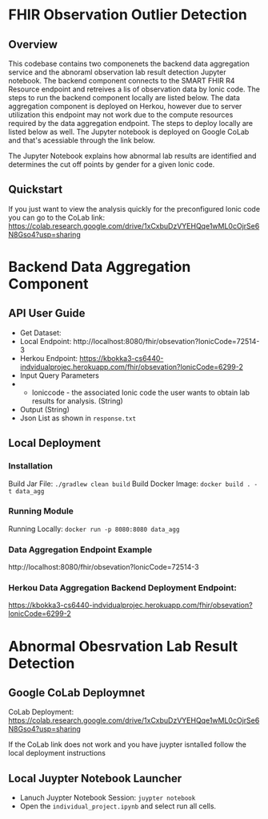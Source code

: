 # FHIR Observation Outlier Detection

## Overview
This codebase contains two componenets the backend data aggregation service and the abnoraml observation lab result detection Jupyter notebook. 
The backend component connects to the SMART FHIR R4 Resource endpoint and retreives a lis of observation data by lonic code. The steps to run the backend component locally are listed below. The data aggregation component is deployed on Herkou, however due to server utilization this endpoint may not work due to the compute resources required by the data aggregation endpoint. The steps to deploy locally are listed below as well. The Jupyter notebook is deployed on Google CoLab and that's acessiable through the link below.

The Jupyter Notebook explains how abnormal lab results are identified and determines the cut off points by gender for a given lonic code. 

## Quickstart
If you just want to view the analysis quickly for the preconfigured lonic code you can go to the CoLab link: https://colab.research.google.com/drive/1xCxbuDzVYEHQqe1wML0cOjrSe6N8Gso4?usp=sharing

# Backend Data Aggregation Component

## API User Guide
* Get Dataset:
* Local Endpoint: http://localhost:8080/fhir/obsevation?lonicCode=72514-3
* Herkou Endpoint: https://kbokka3-cs6440-indvidualprojec.herokuapp.com/fhir/obsevation?lonicCode=6299-2
* Input Query Parameters
* * loniccode - the associated lonic code the user wants to obtain lab results for analysis. (String)
* Output (String)
* Json List as shown in `response.txt`

## Local Deployment
### Installation
Build Jar File: `./gradlew clean build`
Build Docker Image: `docker build . -t data_agg`

### Running Module
Running Locally: `docker run -p 8080:8080 data_agg`

### Data Aggregation Endpoint Example
http://localhost:8080/fhir/obsevation?lonicCode=72514-3


### Herkou Data Aggregation Backend Deployment Endpoint:
https://kbokka3-cs6440-indvidualprojec.herokuapp.com/fhir/obsevation?lonicCode=6299-2


# Abnormal Obesrvation Lab Result Detection 

## Google CoLab Deploymnet 
CoLab Deployment: https://colab.research.google.com/drive/1xCxbuDzVYEHQqe1wML0cOjrSe6N8Gso4?usp=sharing

If the CoLab link does not work and you have juypter isntalled follow the local deployment instructions

## Local Juypter Notebook Launcher
* Lanuch Juypter Notebook Session: `juypter notebook`
* Open the `individual_project.ipynb` and select run all cells. 



